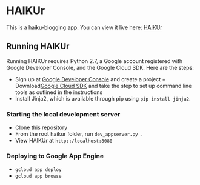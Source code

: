# HAIKUr

This is a haiku-blogging app. You can view it live here: [HAIKUr](http://haikur.com)


## Running HAIKUr

Running HAIKUr requires Python 2.7, a Google account registered with Google Developer Console, and the Google Cloud SDK. Here are the steps:

+ Sign up at [Google Developer Console](https://console.developers.google.com/) and create a project + Download[Google Cloud SDK](https://cloud.google.com/sdk/docs/) and take the step to set up command line tools as outlined in the instructions
+ Install Jinja2, which is available through pip using ```pip install jinja2```.

### Starting the local development server
+ Clone this repository
+ From the root haikur folder, run ```dev_appserver.py .```
+ View HAIKUr at ```http::/localhost:8080```

### Deploying to Google App Engine
+ ```gcloud app deploy```
+ ```gcloud app browse```
